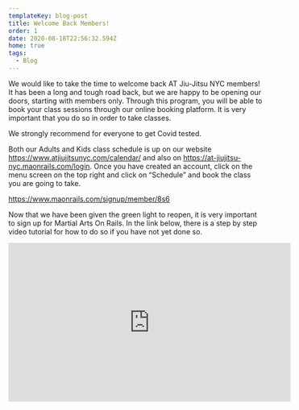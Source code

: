 ```yaml
---
templateKey: blog-post
title: Welcome Back Members!
order: 1
date: 2020-08-18T22:56:32.594Z
home: true
tags:
  - Blog
---
```

We would like to take the time to welcome back AT Jiu-Jitsu NYC members! It has been a long and tough road back, but we are happy to be opening our doors, starting with members only. Through this program, you will be able to book your class sessions through our online booking platform. It is very important that you do so in order to take classes.

We strongly recommend for everyone to get Covid tested. 

Both our Adults and Kids class schedule is up on our website https://www.atjiujitsunyc.com/calendar/ and also on https://at-jiujitsu-nyc.maonrails.com/login. Once you have created an account, click on the menu screen on the top right and click on “Schedule” and book the class you are going to take.

<https://www.maonrails.com/signup/member/8s6>

Now that we have been given the green light to reopen, it is very important to sign up for Martial Arts On Rails. In the link below, there is a step by step video tutorial for how to do so if you have not yet done so.

<iframe width="560" height="315" src="https://www.youtube.com/embed/Pna2MyGY56A" frameborder="0" allow="accelerometer; autoplay; encrypted-media; gyroscope; picture-in-picture" allowfullscreen></iframe>

